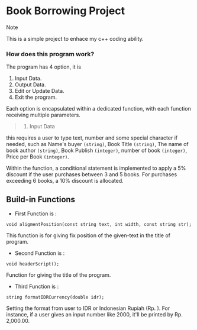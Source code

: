# Book Borrowing Project
> [!NOTE]
> This is a simple project to enhace my c++ coding ability.

### How does this program work?
The program has 4 option, it is 
1. Input Data.
2. Output Data.
3. Edit or Update Data.
4. Exit the program.

Each option is encapsulated within a dedicated function, with each function receiving multiple parameters.

> 1. Input Data

this requires a user to type text, number and some special character if needed, such as Name's buyer ```(string)```, Book Title ```(string)```, The name of book author ```(string)```, Book Publish ```(integer)```, number of book ```(integer)```, Price per Book ```(integer)```.

Within the function, a conditional statement is implemented to apply a 5% discount if the user purchases between 3 and 5 books. For purchases exceeding 6 books, a 10% discount is allocated.

## Build-in Functions
- First Function is :
```
void aligmentPosition(const string text, int width, const string str);
```
This function is for giving fix position of the given-text in the title of program.

- Second Function is :
```
void headerScript();
```
Function for giving the title of the program.

- Third Function is :
```
string formatIDRCurrency(double idr);
```
Setting the format from user to IDR or Indonesian Rupiah (Rp. ). For instance, if a user gives an input number like 2000, it'll be printed by Rp. 2,000.00. 